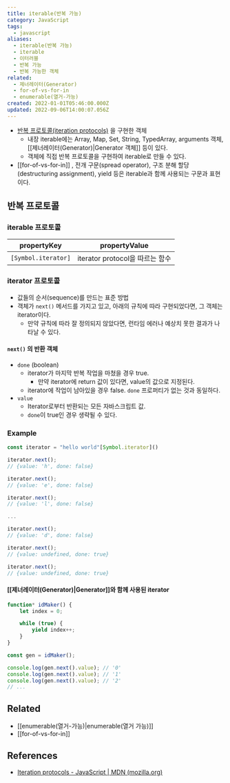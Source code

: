 ```yaml
---
title: iterable(반복 가능)
category: JavaScript
tags:
  - javascript
aliases:
  - iterable(반복 가능)
  - iterable
  - 이터러블
  - 반복 가능
  - 반복 가능한 객체
related:
  - 제너레이터(Generator)
  - for-of-vs-for-in
  - enumerable(열거-가능)
created: 2022-01-01T05:46:00.000Z
updated: 2022-09-06T14:00:07.056Z
---
```


- [반복 프로토콜(iteration protocols)](https://developer.mozilla.org/ko/docs/Web/JavaScript/Reference/Iteration_protocols) 을 구현한 객체
  - 내장 iterable에는 Array, Map, Set, String, TypedArray, arguments 객체, [[제너레이터(Generator)|Generator 객체]] 등이 있다.
  - 객체에 직접 반복 프로토콜을 구현하여 iterable로 만들 수 있다.
- [[for-of-vs-for-in]] , 전개 구문(spread operator), 구조 분해 할당(destructuring assignment), yield 등은 iterable과 함께 사용되는 구문과 표현이다.

## 반복 프로토콜

### iterable 프로토콜

| propertyKey         | propertyValue                   |
| ------------------- | ------------------------------- |
| `[Symbol.iterator]` | iterator protocol을 따르는 함수 |

### iterator 프로토콜

- 값들의 순서(sequence)를 만드는 표준 방법
- 객체가 `next()` 메서드를 가지고 있고, 아래의 규칙에 따라 구현되었다면, 그 객체는 iterator이다.
  - 만약 규칙에 따라 잘 정의되지 않았다면, 런타임 에러나 예상치 못한 결과가 나타날 수 있다.

#### `next()` 의 반환 객체

- `done` (boolean)
  - iterator가 마지막 반복 작업을 마쳤을 경우 true.
    - 만약 iterator에 return 값이 있다면, value의 값으로 지정된다.
  - iterator에 작업이 남아있을 경우 false. `done` 프로퍼티가 없는 것과 동일하다.
- `value`
  - Iterator로부터 반환되는 모든 자바스크립트 값.
  - `done`이 true인 경우 생략될 수 있다.

### Example

```js
const iterator = "hello world"[Symbol.iterator]()

iterator.next();
// {value: 'h', done: false}

iterator.next();
// {value: 'e', done: false}

iterator.next();
// {value: 'l', done: false}

...

iterator.next();
// {value: 'd', done: false}

iterator.next();
// {value: undefined, done: true}

iterator.next();
// {value: undefined, done: true}
```

#### [[제너레이터(Generator)|Generator]]와 함께 사용된 iterator

```js
function* idMaker() {
	let index = 0;

	while (true) {
		yield index++;
	}
}

const gen = idMaker();

console.log(gen.next().value); // '0'
console.log(gen.next().value); // '1'
console.log(gen.next().value); // '2'
// ...
```

## Related

- [[enumerable(열거-가능)|enumerable(열거 가능)]]
- [[for-of-vs-for-in]]

## References

- [Iteration protocols - JavaScript | MDN (mozilla.org)](https://developer.mozilla.org/ko/docs/Web/JavaScript/Reference/Iteration_protocols)
